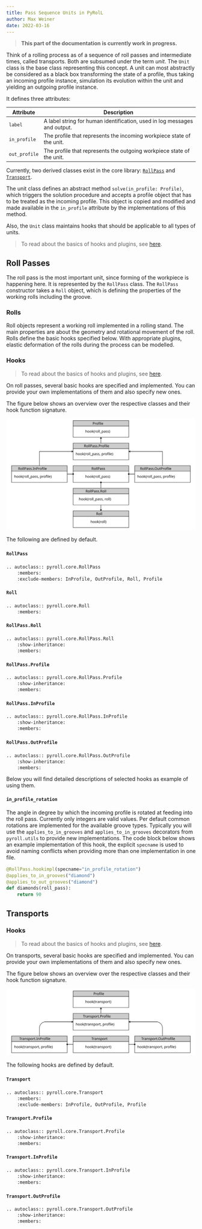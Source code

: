 ```yaml
---
title: Pass Sequence Units in PyRolL  
author: Max Weiner  
date: 2022-03-16
---
```


> **This part of the documentation is currently work in progress.**

Think of a rolling process as of a sequence of roll passes and intermediate times, called transports. Both are subsumed
under the term *unit*. The `Unit` class is the base class representing this concept.
A unit can most abstractly be considered as a black box transforming the state of a profile,
thus taking an incoming profile instance, simulation its evolution within the unit and yielding an outgoing profile instance.

It defines three attributes:

| Attribute     | Description                                                               |
|---------------|---------------------------------------------------------------------------|
| `label`       | A label string for human identification, used in log messages and output. |
| `in_profile`  | The profile that represents the incoming workpiece state of the unit.     |
| `out_profile` | The profile that represents the outgoing workpiece state of the unit.     |

Currently, two derived classes exist in the core library: [`RollPass`](units.md#roll-passes)
and [`Transport`](units.md#transports).

The unit class defines an abstract method `solve(in_profile: Profile)`, which triggers the solution procedure and accepts
a profile object that has to be treated as the incoming profile. This object is copied and modified and made available
in the `in_profile` attribute by the implementations of this method.

Also, the `Unit` class maintains hooks that should be applicable to all types of units.

> To read about the basics of hooks and plugins, see [here](plugins.md).

## Roll Passes

The roll pass is the most important unit, since forming of the workpiece is happening here.
It is represented by the `RollPass` class.
The `RollPass` constructor takes a `Roll` object, which is defining the properties of the working rolls including the groove.

### Rolls

Roll objects represent a working roll implemented in a rolling stand.
The main properties are about the geometry and rotational movement of the roll.
Rolls define the basic hooks specified below.
With appropriate plugins, elastic deformation of the rolls during the process can be modelled.

### Hooks

> To read about the basics of hooks and plugins, see [here](plugins.md).

On roll passes, several basic hooks are specified and implemented. You can provide your own implementations of them and
also specify new ones. 

The figure below shows an overview over the respective classes and their hook function signature.

![Classes Connected to Roll Passes and Their Hook Signatures](img/uml_roll_pass.svg)

The following are defined by default.

#### `RollPass`

```{eval-rst} 
.. autoclass:: pyroll.core.RollPass
    :members:
    :exclude-members: InProfile, OutProfile, Roll, Profile
```

#### `Roll`

```{eval-rst} 
.. autoclass:: pyroll.core.Roll
    :members:
```

#### `RollPass.Roll`

```{eval-rst} 
.. autoclass:: pyroll.core.RollPass.Roll
    :show-inheritance:
    :members:
```

#### `RollPass.Profile`

```{eval-rst} 
.. autoclass:: pyroll.core.RollPass.Profile
    :show-inheritance:
    :members:
```

#### `RollPass.InProfile`

```{eval-rst} 
.. autoclass:: pyroll.core.RollPass.InProfile
    :show-inheritance:
    :members:
```

#### `RollPass.OutProfile`

```{eval-rst} 
.. autoclass:: pyroll.core.RollPass.OutProfile
    :show-inheritance:
    :members:
```

Below you will find detailed descriptions of selected hooks as example of using them.

#### `in_profile_rotation`

The angle in degree by which the incoming profile is rotated at feeding into the roll pass. Currently only integers are
valid values. Per default common rotations are implemented for the available groove types. Typically you will use
the `applies_to_in_grooves` and `applies_to_in_grooves` decorators from `pyroll.utils` to provide new implementations.
The code block below shows an example implementation of this hook, the explicit `specname` is used to avoid naming
conflicts when providing more than one implementation in one file.

```python
@RollPass.hookimpl(specname="in_profile_rotation")
@applies_to_in_grooves("diamond")
@applies_to_out_grooves("diamond")
def diamonds(roll_pass):
    return 90
```

## Transports

### Hooks

> To read about the basics of hooks and plugins, see [here](plugins.md).

On transports, several basic hooks are specified and implemented. You can provide your own implementations of them and
also specify new ones. 

The figure below shows an overview over the respective classes and their hook function signature.

![Classes Connected to Transports and Their Hook Signatures](img/uml_transport.svg)

The following hooks are defined by default.

#### `Transport`

```{eval-rst} 
.. autoclass:: pyroll.core.Transport
    :members:
    :exclude-members: InProfile, OutProfile, Profile
```

#### `Transport.Profile`

```{eval-rst} 
.. autoclass:: pyroll.core.Transport.Profile
    :show-inheritance:
    :members:
```

#### `Transport.InProfile`

```{eval-rst} 
.. autoclass:: pyroll.core.Transport.InProfile
    :show-inheritance:
    :members:
```

#### `Transport.OutProfile`

```{eval-rst} 
.. autoclass:: pyroll.core.Transport.OutProfile
    :show-inheritance:
    :members:
```